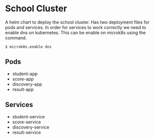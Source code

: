 # School Cluster

A helm chart to deploy the school cluster. Has two deployment files for pods and services. 
In order for services to work correctly we need to enable dns on kubernetes. This can be enable on 
microk8s using the command.
 
``` console
$ microk8s.enable dns
``` 

## Pods
* student-app
* score-app
* discovery-app
* result-app

## Services 
* student-service
* score-service
* discovery-service
* result-service
